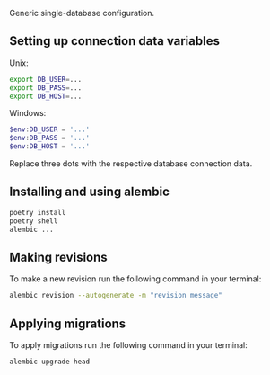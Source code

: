 Generic single-database configuration.

## Setting up connection data variables

Unix:
``` bash
export DB_USER=... 
export DB_PASS=...
export DB_HOST=...
```

Windows:
``` powershell
$env:DB_USER = '...'
$env:DB_PASS = '...'
$env:DB_HOST = '...' 
```

Replace three dots with the respective database connection data.

## Installing and using alembic

``` sh
poetry install
poetry shell
alembic ...
```

## Making revisions

To make a new revision run the following command in your terminal:
``` sh
alembic revision --autogenerate -m "revision message"
```

## Applying migrations

To apply migrations run the following command in your terminal:
``` sh
alembic upgrade head
```
